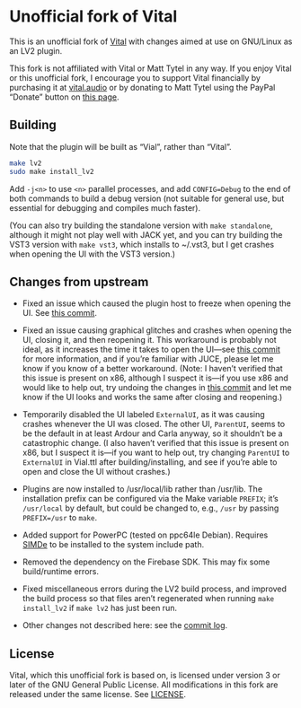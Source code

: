 Unofficial fork of Vital
========================

This is an unofficial fork of [Vital] with changes aimed at use on GNU/Linux
as an LV2 plugin.

[Vital]: https://github.com/mtytel/vital/

This fork is not affiliated with Vital or Matt Tytel in any way. If you enjoy
Vital or this unofficial fork, I encourage you to support Vital financially
by purchasing it at [vital.audio](https://vital.audio) or by donating to Matt
Tytel using the PayPal “Donate” button on [this page](https://tytel.org/helm/).

Building
--------

Note that the plugin will be built as “Vial”, rather than “Vital”.

```bash
make lv2
sudo make install_lv2
```

Add `-j<n>` to use `<n>` parallel processes, and add `CONFIG=Debug` to the
end of both commands to build a debug version (not suitable for general use,
but essential for debugging and compiles much faster).

(You can also try building the standalone version with `make standalone`,
although it might not play well with JACK yet, and you can try building the
VST3 version with `make vst3`, which installs to ~/.vst3, but I get crashes
when opening the UI with the VST3 version.)

Changes from upstream
---------------------

* Fixed an issue which caused the plugin host to freeze when opening the UI.
  See [this commit][ca78].

* Fixed an issue causing graphical glitches and crashes when opening the UI,
  closing it, and then reopening it. This workaround is probably not ideal, as
  it increases the time it takes to open the UI—see [this commit][e95a] for
  more information, and if you’re familiar with JUCE, please let me know if you
  know of a better workaround. (Note: I haven’t verified that this issue is
  present on x86, although I suspect it is—if you use x86 and would like to
  help out, try undoing the changes in [this commit][e95a] and let me know if
  the UI looks and works the same after closing and reopening.)

* Temporarily disabled the UI labeled `ExternalUI`, as it was causing crashes
  whenever the UI was closed. The other UI, `ParentUI`, seems to be the default
  in at least Ardour and Carla anyway, so it shouldn’t be a catastrophic
  change. (I also haven’t verified that this issue is present on x86, but I
  suspect it is—if you want to help out, try changing `ParentUI` to
  `ExternalUI` in Vial.ttl after building/installing, and see if you’re able to
  open and close the UI without crashes.)

* Plugins are now installed to /usr/local/lib rather than /usr/lib. The
  installation prefix can be configured via the Make variable `PREFIX`; it’s
  `/usr/local` by default, but could be changed to, e.g., `/usr` by passing
  `PREFIX=/usr` to `make`.

* Added support for PowerPC (tested on ppc64le Debian). Requires [SIMDe] to be
  installed to the system include path.

* Removed the dependency on the Firebase SDK. This may fix some build/runtime
  errors.

* Fixed miscellaneous errors during the LV2 build process, and improved the
  build process so that files aren’t regenerated when running `make
  install_lv2` if `make lv2` has just been run.

* Other changes not described here: see the [commit log].

[ca78]: https://github.com/taylordotfish/vital/commit/ca788b9ab25377d54d9a15b2cc47aebf344e21e8
[e95a]: https://github.com/taylordotfish/vital/commit/e95a25a1b3f351fd12b1aeadd52402136d42f211
[SIMDe]: https://github.com/simd-everywhere/simde
[commit log]: https://github.com/taylordotfish/vital/commits/master

License
-------

Vital, which this unofficial fork is based on, is licensed under version 3 or
later of the GNU General Public License. All modifications in this fork are
released under the same license. See [LICENSE](LICENSE).
